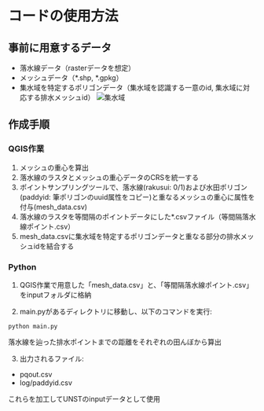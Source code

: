# コードの使用方法

## 事前に用意するデータ
- 落水線データ（rasterデータを想定）
- メッシュデータ（*.shp, *.gpkg）
- 集水域を特定するポリゴンデータ（集水域を認識する一意のid, 集水域に対応する排水メッシュid）
![集水域](https://github.com/user-attachments/assets/53476a6a-b013-46f1-9618-62de09d02de3)


## 作成手順

### QGIS作業
1. メッシュの重心を算出
2. 落水線のラスタとメッシュの重心データのCRSを統一する
3. ポイントサンプリングツールで、落水線(rakusui: 0/1)および水田ポリゴン(paddyid: 筆ポリゴンのuuid属性をコピー)と重なるメッシュの重心に属性を付与(mesh_data.csv)
4. 落水線のラスタを等間隔のポイントデータにした*.csvファイル（等間隔落水線ポイント.csv）
5. mesh_data.csvに集水域を特定するポリゴンデータと重なる部分の排水メッシュidを結合する

### Python
1. QGIS作業で用意した「mesh_data.csv」と、「等間隔落水線ポイント.csv」をinputフォルダに格納

2. main.pyがあるディレクトリに移動し、以下のコマンドを実行:
```
python main.py
```
落水線を辿った排水ポイントまでの距離をそれぞれの田んぼから算出

3. 出力されるファイル:
- pqout.csv
- log/paddyid.csv

これらを加工してUNSTのinputデータとして使用
